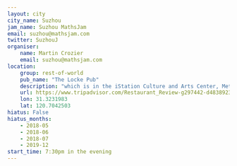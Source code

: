 ```yaml
---
layout: city                                           
city_name: Suzhou                                                               
jam_name: Suzhou MathsJam
email: suzhou@mathsjam.com
twitter: SuzhouJ
organiser:
    name: Martin Crozier
    email: suzhou@mathsjam.com
location:
    group: rest-of-world
    pub_name: "The Locke Pub"
    description: "which is in the iStation Culture and Arts Center, Metro exit 2"
    url: https://www.tripadvisor.com/Restaurant_Review-g297442-d4838923-Reviews-Locke_pub-Suzhou_Jiangsu.html
    lon: 31.3231983
    lat: 120.7042503
hiatus: False
hiatus_months:
    - 2018-05
    - 2018-06
    - 2018-07
    - 2019-12
start_time: 7:30pm in the evening
---
```

